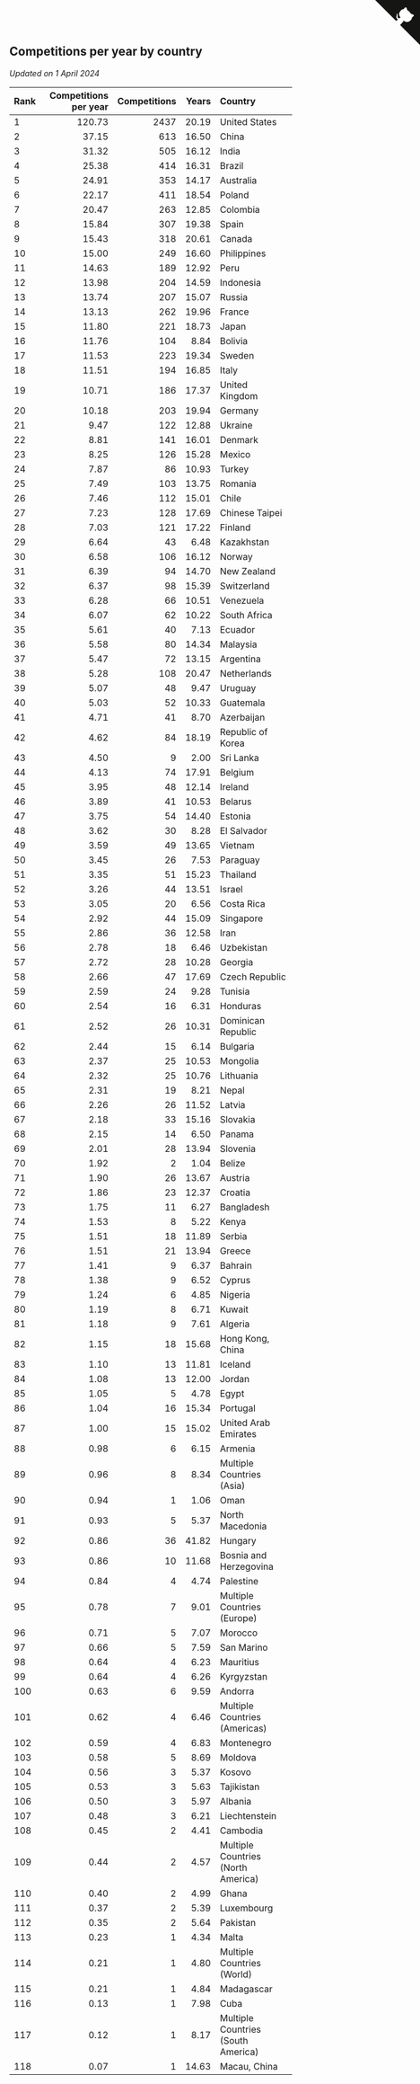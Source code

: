 ## Competitions per year by country

*Updated on  1 April 2024*

| Rank | Competitions per year | Competitions | Years | Country |
| :--- | ---: | ---: | ---: | :--- |
| 1 | 120.73 | 2437 | 20.19 | United States |
| 2 | 37.15 | 613 | 16.50 | China |
| 3 | 31.32 | 505 | 16.12 | India |
| 4 | 25.38 | 414 | 16.31 | Brazil |
| 5 | 24.91 | 353 | 14.17 | Australia |
| 6 | 22.17 | 411 | 18.54 | Poland |
| 7 | 20.47 | 263 | 12.85 | Colombia |
| 8 | 15.84 | 307 | 19.38 | Spain |
| 9 | 15.43 | 318 | 20.61 | Canada |
| 10 | 15.00 | 249 | 16.60 | Philippines |
| 11 | 14.63 | 189 | 12.92 | Peru |
| 12 | 13.98 | 204 | 14.59 | Indonesia |
| 13 | 13.74 | 207 | 15.07 | Russia |
| 14 | 13.13 | 262 | 19.96 | France |
| 15 | 11.80 | 221 | 18.73 | Japan |
| 16 | 11.76 | 104 | 8.84 | Bolivia |
| 17 | 11.53 | 223 | 19.34 | Sweden |
| 18 | 11.51 | 194 | 16.85 | Italy |
| 19 | 10.71 | 186 | 17.37 | United Kingdom |
| 20 | 10.18 | 203 | 19.94 | Germany |
| 21 | 9.47 | 122 | 12.88 | Ukraine |
| 22 | 8.81 | 141 | 16.01 | Denmark |
| 23 | 8.25 | 126 | 15.28 | Mexico |
| 24 | 7.87 | 86 | 10.93 | Turkey |
| 25 | 7.49 | 103 | 13.75 | Romania |
| 26 | 7.46 | 112 | 15.01 | Chile |
| 27 | 7.23 | 128 | 17.69 | Chinese Taipei |
| 28 | 7.03 | 121 | 17.22 | Finland |
| 29 | 6.64 | 43 | 6.48 | Kazakhstan |
| 30 | 6.58 | 106 | 16.12 | Norway |
| 31 | 6.39 | 94 | 14.70 | New Zealand |
| 32 | 6.37 | 98 | 15.39 | Switzerland |
| 33 | 6.28 | 66 | 10.51 | Venezuela |
| 34 | 6.07 | 62 | 10.22 | South Africa |
| 35 | 5.61 | 40 | 7.13 | Ecuador |
| 36 | 5.58 | 80 | 14.34 | Malaysia |
| 37 | 5.47 | 72 | 13.15 | Argentina |
| 38 | 5.28 | 108 | 20.47 | Netherlands |
| 39 | 5.07 | 48 | 9.47 | Uruguay |
| 40 | 5.03 | 52 | 10.33 | Guatemala |
| 41 | 4.71 | 41 | 8.70 | Azerbaijan |
| 42 | 4.62 | 84 | 18.19 | Republic of Korea |
| 43 | 4.50 | 9 | 2.00 | Sri Lanka |
| 44 | 4.13 | 74 | 17.91 | Belgium |
| 45 | 3.95 | 48 | 12.14 | Ireland |
| 46 | 3.89 | 41 | 10.53 | Belarus |
| 47 | 3.75 | 54 | 14.40 | Estonia |
| 48 | 3.62 | 30 | 8.28 | El Salvador |
| 49 | 3.59 | 49 | 13.65 | Vietnam |
| 50 | 3.45 | 26 | 7.53 | Paraguay |
| 51 | 3.35 | 51 | 15.23 | Thailand |
| 52 | 3.26 | 44 | 13.51 | Israel |
| 53 | 3.05 | 20 | 6.56 | Costa Rica |
| 54 | 2.92 | 44 | 15.09 | Singapore |
| 55 | 2.86 | 36 | 12.58 | Iran |
| 56 | 2.78 | 18 | 6.46 | Uzbekistan |
| 57 | 2.72 | 28 | 10.28 | Georgia |
| 58 | 2.66 | 47 | 17.69 | Czech Republic |
| 59 | 2.59 | 24 | 9.28 | Tunisia |
| 60 | 2.54 | 16 | 6.31 | Honduras |
| 61 | 2.52 | 26 | 10.31 | Dominican Republic |
| 62 | 2.44 | 15 | 6.14 | Bulgaria |
| 63 | 2.37 | 25 | 10.53 | Mongolia |
| 64 | 2.32 | 25 | 10.76 | Lithuania |
| 65 | 2.31 | 19 | 8.21 | Nepal |
| 66 | 2.26 | 26 | 11.52 | Latvia |
| 67 | 2.18 | 33 | 15.16 | Slovakia |
| 68 | 2.15 | 14 | 6.50 | Panama |
| 69 | 2.01 | 28 | 13.94 | Slovenia |
| 70 | 1.92 | 2 | 1.04 | Belize |
| 71 | 1.90 | 26 | 13.67 | Austria |
| 72 | 1.86 | 23 | 12.37 | Croatia |
| 73 | 1.75 | 11 | 6.27 | Bangladesh |
| 74 | 1.53 | 8 | 5.22 | Kenya |
| 75 | 1.51 | 18 | 11.89 | Serbia |
| 76 | 1.51 | 21 | 13.94 | Greece |
| 77 | 1.41 | 9 | 6.37 | Bahrain |
| 78 | 1.38 | 9 | 6.52 | Cyprus |
| 79 | 1.24 | 6 | 4.85 | Nigeria |
| 80 | 1.19 | 8 | 6.71 | Kuwait |
| 81 | 1.18 | 9 | 7.61 | Algeria |
| 82 | 1.15 | 18 | 15.68 | Hong Kong, China |
| 83 | 1.10 | 13 | 11.81 | Iceland |
| 84 | 1.08 | 13 | 12.00 | Jordan |
| 85 | 1.05 | 5 | 4.78 | Egypt |
| 86 | 1.04 | 16 | 15.34 | Portugal |
| 87 | 1.00 | 15 | 15.02 | United Arab Emirates |
| 88 | 0.98 | 6 | 6.15 | Armenia |
| 89 | 0.96 | 8 | 8.34 | Multiple Countries (Asia) |
| 90 | 0.94 | 1 | 1.06 | Oman |
| 91 | 0.93 | 5 | 5.37 | North Macedonia |
| 92 | 0.86 | 36 | 41.82 | Hungary |
| 93 | 0.86 | 10 | 11.68 | Bosnia and Herzegovina |
| 94 | 0.84 | 4 | 4.74 | Palestine |
| 95 | 0.78 | 7 | 9.01 | Multiple Countries (Europe) |
| 96 | 0.71 | 5 | 7.07 | Morocco |
| 97 | 0.66 | 5 | 7.59 | San Marino |
| 98 | 0.64 | 4 | 6.23 | Mauritius |
| 99 | 0.64 | 4 | 6.26 | Kyrgyzstan |
| 100 | 0.63 | 6 | 9.59 | Andorra |
| 101 | 0.62 | 4 | 6.46 | Multiple Countries (Americas) |
| 102 | 0.59 | 4 | 6.83 | Montenegro |
| 103 | 0.58 | 5 | 8.69 | Moldova |
| 104 | 0.56 | 3 | 5.37 | Kosovo |
| 105 | 0.53 | 3 | 5.63 | Tajikistan |
| 106 | 0.50 | 3 | 5.97 | Albania |
| 107 | 0.48 | 3 | 6.21 | Liechtenstein |
| 108 | 0.45 | 2 | 4.41 | Cambodia |
| 109 | 0.44 | 2 | 4.57 | Multiple Countries (North America) |
| 110 | 0.40 | 2 | 4.99 | Ghana |
| 111 | 0.37 | 2 | 5.39 | Luxembourg |
| 112 | 0.35 | 2 | 5.64 | Pakistan |
| 113 | 0.23 | 1 | 4.34 | Malta |
| 114 | 0.21 | 1 | 4.80 | Multiple Countries (World) |
| 115 | 0.21 | 1 | 4.84 | Madagascar |
| 116 | 0.13 | 1 | 7.98 | Cuba |
| 117 | 0.12 | 1 | 8.17 | Multiple Countries (South America) |
| 118 | 0.07 | 1 | 14.63 | Macau, China |


<a href="https://github.com/JustinTimeCuber/wca_statistics" class="github-corner" aria-label="View source on Github"><svg width="80" height="80" viewBox="0 0 250 250" style="fill:#151513; color:#fff; position: absolute; top: 0; border: 0; right: 0;" aria-hidden="true"><path d="M0,0 L115,115 L130,115 L142,142 L250,250 L250,0 Z"></path><path d="M128.3,109.0 C113.8,99.7 119.0,89.6 119.0,89.6 C122.0,82.7 120.5,78.6 120.5,78.6 C119.2,72.0 123.4,76.3 123.4,76.3 C127.3,80.9 125.5,87.3 125.5,87.3 C122.9,97.6 130.6,101.9 134.4,103.2" fill="currentColor" style="transform-origin: 130px 106px;" class="octo-arm"></path><path d="M115.0,115.0 C114.9,115.1 118.7,116.5 119.8,115.4 L133.7,101.6 C136.9,99.2 139.9,98.4 142.2,98.6 C133.8,88.0 127.5,74.4 143.8,58.0 C148.5,53.4 154.0,51.2 159.7,51.0 C160.3,49.4 163.2,43.6 171.4,40.1 C171.4,40.1 176.1,42.5 178.8,56.2 C183.1,58.6 187.2,61.8 190.9,65.4 C194.5,69.0 197.7,73.2 200.1,77.6 C213.8,80.2 216.3,84.9 216.3,84.9 C212.7,93.1 206.9,96.0 205.4,96.6 C205.1,102.4 203.0,107.8 198.3,112.5 C181.9,128.9 168.3,122.5 157.7,114.1 C157.9,116.9 156.7,120.9 152.7,124.9 L141.0,136.5 C139.8,137.7 141.6,141.9 141.8,141.8 Z" fill="currentColor" class="octo-body"></path></svg></a><style>.github-corner:hover .octo-arm{animation:octocat-wave 560ms ease-in-out}@keyframes octocat-wave{0%,100%{transform:rotate(0)}20%,60%{transform:rotate(-25deg)}40%,80%{transform:rotate(10deg)}}@media (max-width:500px){.github-corner:hover .octo-arm{animation:none}.github-corner .octo-arm{animation:octocat-wave 560ms ease-in-out}}</style>

